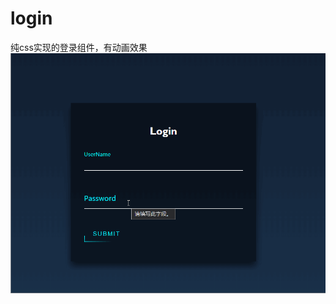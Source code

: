 # login
纯css实现的登录组件，有动画效果
![image](https://github.com/123wuyujuan/login/blob/master/logincheck.gif)


